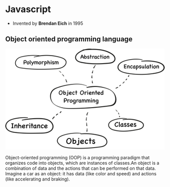 # Javascript
- Invented by **Brendan Eich** in 1995

## Object oriented programming language 

<img src="object-oriented-programming-languages.png">

Object-oriented programming (OOP) is a programming paradigm that organizes code into objects, which are instances of classes.An object is a combination of data and the actions that can be performed on that data. Imagine a car as an object: it has data (like color and speed) and actions (like accelerating and braking). 
